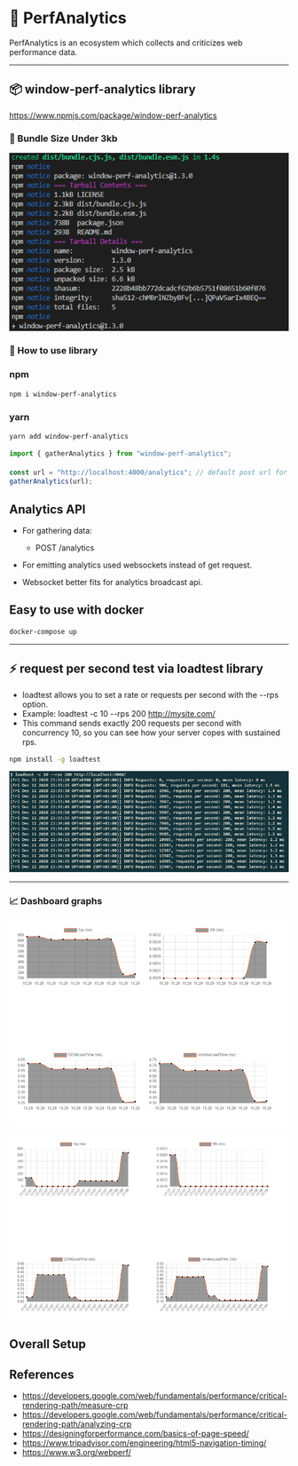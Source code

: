 # :tada: PerfAnalytics

PerfAnalytics is an ecosystem which collects and criticizes web performance data.

---

## :package: window-perf-analytics library

<https://www.npmjs.com/package/window-perf-analytics>

### :clap: Bundle Size Under 3kb

![Bundle Size](https://github.com/turkaytunc/analytics/blob/main/static-files/library-size.png)

### :pencil: How to use library

### npm

```sh
npm i window-perf-analytics
```

### yarn

```sh
yarn add window-perf-analytics
```

```js
import { gatherAnalytics } from "window-perf-analytics";

const url = "http://localhost:4000/analytics"; // default post url for sending metrics
gatherAnalytics(url);
```

## Analytics API

- For gathering data:

  - POST /analytics

- For emitting analytics used websockets instead of get request.
- Websocket better fits for analytics broadcast api.

## Easy to use with docker

```sh
docker-compose up
```

---

## :zap: request per second test via loadtest library

- loadtest allows you to set a rate or requests per second with the --rps option.
- Example: loadtest -c 10 --rps 200 <http://mysite.com/>
- This command sends exactly 200 requests per second with concurrency 10, so you can see how your server copes with sustained rps.

```sh
npm install -g loadtest

```

![loadtest](https://github.com/turkaytunc/analytics/blob/main/static-files/loadtest.png)

---

### :chart_with_upwards_trend: Dashboard graphs

![graph-1](https://github.com/turkaytunc/analytics/blob/main/static-files/graph-1.png)

![graph-2](https://github.com/turkaytunc/analytics/blob/main/static-files/graph-2.png)

## Overall Setup

## References

- <https://developers.google.com/web/fundamentals/performance/critical-rendering-path/measure-crp>
- <https://developers.google.com/web/fundamentals/performance/critical-rendering-path/analyzing-crp>
- <https://designingforperformance.com/basics-of-page-speed/>
- <https://www.tripadvisor.com/engineering/html5-navigation-timing/>
- <https://www.w3.org/webperf/>
